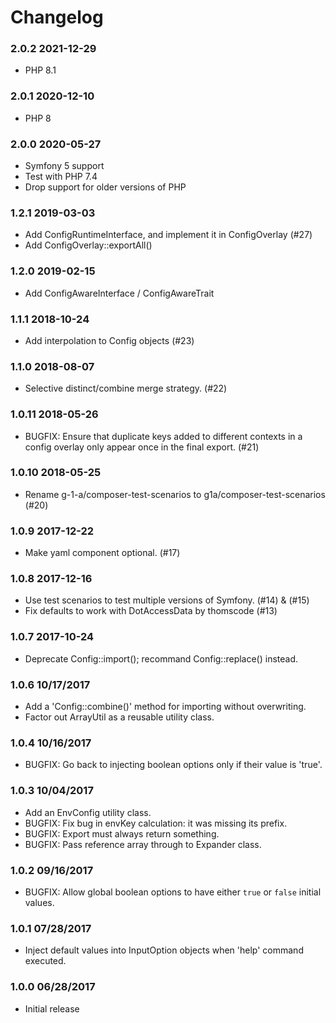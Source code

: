 # Changelog

### 2.0.2 2021-12-29

* PHP 8.1

### 2.0.1 2020-12-10

* PHP 8

### 2.0.0 2020-05-27

* Symfony 5 support
* Test with PHP 7.4
* Drop support for older versions of PHP

### 1.2.1 2019-03-03

* Add ConfigRuntimeInterface, and implement it in ConfigOverlay (#27)
* Add ConfigOverlay::exportAll()

### 1.2.0 2019-02-15

* Add ConfigAwareInterface / ConfigAwareTrait

### 1.1.1 2018-10-24

* Add interpolation to Config objects (#23)

### 1.1.0 2018-08-07

* Selective distinct/combine merge strategy. (#22)

### 1.0.11 2018-05-26

* BUGFIX: Ensure that duplicate keys added to different contexts in a config overlay only appear once in the final export. (#21)

### 1.0.10 2018-05-25

* Rename g-1-a/composer-test-scenarios to g1a/composer-test-scenarios (#20)

### 1.0.9 2017-12-22

* Make yaml component optional. (#17)

### 1.0.8 2017-12-16

* Use test scenarios to test multiple versions of Symfony. (#14) & (#15)
* Fix defaults to work with DotAccessData by thomscode (#13)

### 1.0.7 2017-10-24

* Deprecate Config::import(); recommand Config::replace() instead.

### 1.0.6 10/17/2017

* Add a 'Config::combine()' method for importing without overwriting.
* Factor out ArrayUtil as a reusable utility class.

### 1.0.4 10/16/2017

* BUGFIX: Go back to injecting boolean options only if their value is 'true'.

### 1.0.3 10/04/2017

* Add an EnvConfig utility class.
* BUGFIX: Fix bug in envKey calculation: it was missing its prefix.
* BUGFIX: Export must always return something.
* BUGFIX: Pass reference array through to Expander class.

### 1.0.2 09/16/2017

* BUGFIX: Allow global boolean options to have either `true` or `false` initial values.

### 1.0.1 07/28/2017

* Inject default values into InputOption objects when 'help' command executed.

### 1.0.0 06/28/2017

* Initial release

